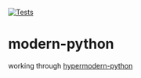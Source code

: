 [![Tests](https://github.com/stephenkilbourn/modern-python/workflows/Tests/badge.svg)](https://github.com/stephenkilbourn/modern-python/actions?workflow=Tests)


# modern-python
working through [hypermodern-python](https://cjolowicz.github.io/posts/hypermodern-python-01-setup/)
